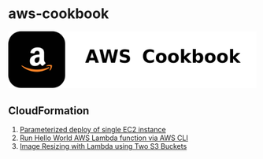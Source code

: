 # aws-cookbook

![](./aws-cookbook.png)

## CloudFormation
1. [Parameterized deploy of single EC2 instance](./cloudformation/parameterized-ec2-deploy/)
2. [Run Hello World AWS Lambda function via AWS CLI](./lambda/hello-world-via-cli/)
3. [Image Resizing with Lambda using Two S3 Buckets](./s3-trigger-lambda/)
